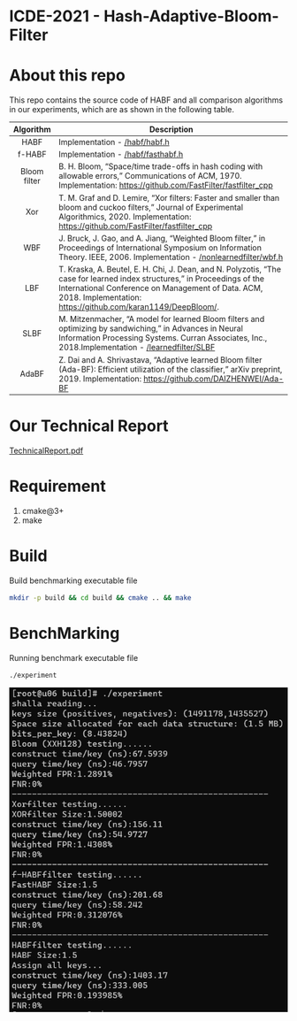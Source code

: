 # ICDE-2021 - Hash-Adaptive-Bloom-Filter

# About this repo
This repo contains the source code of HABF and all comparison algorithms in our experiments, which are as shown in the following table.

|Algorithm| Description|
|:----:|----|
|HABF| Implementation - [/habf/habf.h](https://github.com/AnonymousAuthor455/HashAdaptiveBF/blob/master/habf/habf.h)|
|f-HABF| Implementation - [/habf/fasthabf.h](https://github.com/AnonymousAuthor455/HashAdaptiveBF/blob/master/habf/fasthabf.h)|
|Bloom filter|B. H. Bloom, “Space/time trade-offs in hash coding with allowable errors,” Communications of ACM, 1970. Implementation: https://github.com/FastFilter/fastfilter_cpp|
|Xor|T. M. Graf and D. Lemire, “Xor filters: Faster and smaller than bloom and cuckoo filters,” Journal of Experimental Algorithmics, 2020. Implementation: https://github.com/FastFilter/fastfilter_cpp|
|WBF|J. Bruck, J. Gao, and A. Jiang, “Weighted Bloom filter,” in Proceedings of International Symposium on Information Theory. IEEE, 2006. Implementation - [/nonlearnedfilter/wbf.h](https://github.com/AnonymousAuthor455/HashAdaptiveBF/blob/master/nonlearnedfilter/wbf.h)|
|LBF|T. Kraska, A. Beutel, E. H. Chi, J. Dean, and N. Polyzotis, “The case for learned index structures,” in Proceedings of the International Conference on Management of Data. ACM, 2018. Implementation: https://github.com/karan1149/DeepBloom/.|
|SLBF|M. Mitzenmacher, “A model for learned Bloom filters and optimizing by sandwiching,” in Advances in Neural Information Processing Systems. Curran Associates, Inc., 2018.Implementation - [/learnedfilter/SLBF](https://github.com/AnonymousAuthor455/HashAdaptiveBF/blob/master/learnedfilter/SLBF)|
|AdaBF|Z. Dai and A. Shrivastava, “Adaptive learned Bloom filter (Ada-BF): Efficient utilization of the classifier,” arXiv preprint, 2019. Implementation: https://github.com/DAIZHENWEI/Ada-BF|

# Our Technical Report
[TechnicalReport.pdf](https://github.com/AnonymousAuthor455/HashAdaptiveBF/blob/main/TechnicalReport.pdf)

# Requirement 
   1. cmake@3+
   2. make
# Build

Build benchmarking executable file
```bash
mkdir -p build && cd build && cmake .. && make
```
# BenchMarking
Running benchmark executable file
```Bash
./experiment
```
![image](/data/result.png)

